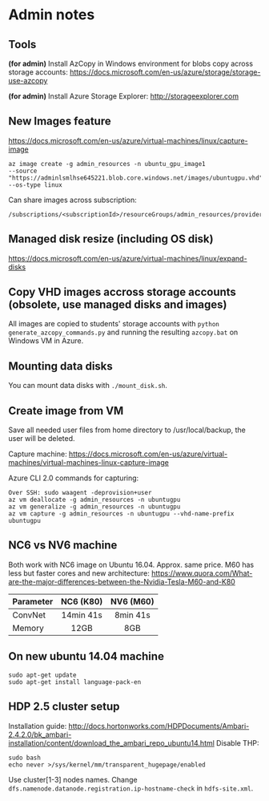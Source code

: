 # Admin notes

## Tools

**(for admin)** Install AzCopy in Windows environment for blobs copy across storage accounts:
https://docs.microsoft.com/en-us/azure/storage/storage-use-azcopy

**(for admin)** Install Azure Storage Explorer:
http://storageexplorer.com

## New Images feature
https://docs.microsoft.com/en-us/azure/virtual-machines/linux/capture-image
```
az image create -g admin_resources -n ubuntu_gpu_image1
--source "https://adminlsmlhse645221.blob.core.windows.net/images/ubuntugpu.vhd"
--os-type linux
```

Can share images across subscription:
```
/subscriptions/<subscriptionId>/resourceGroups/admin_resources/providers/Microsoft.Compute/images/ubuntu_gpu_image1
```

## Managed disk resize (including OS disk)
https://docs.microsoft.com/en-us/azure/virtual-machines/linux/expand-disks

## Copy VHD images accross storage accounts (obsolete, use managed disks and images)
All images are copied to students' storage accounts with
`python generate_azcopy_commands.py` and running the resulting
`azcopy.bat` on Windows VM in Azure.

##  Mounting data disks
You can mount data disks with `./mount_disk.sh`.

## Create image from VM
Save all needed user files from home directory to /usr/local/backup, the user will be deleted.
  
Capture machine: https://docs.microsoft.com/en-us/azure/virtual-machines/virtual-machines-linux-capture-image

Azure CLI 2.0 commands for capturing:
```
Over SSH: sudo waagent -deprovision+user
az vm deallocate -g admin_resources -n ubuntugpu
az vm generalize -g admin_resources -n ubuntugpu
az vm capture -g admin_resources -n ubuntugpu --vhd-name-prefix ubuntugpu
```

## NC6 vs NV6 machine

Both work with NC6 image on Ubuntu 16.04.
Approx. same price.
M60 has less but faster cores and new architecture: 
https://www.quora.com/What-are-the-major-differences-between-the-Nvidia-Tesla-M60-and-K80

| Parameter     | NC6 (K80)     | NV6 (M60)    |
| ------------- |:-------------:|:------------:|
| ConvNet       | 14min 41s     | 8min 41s     |
| Memory        | 12GB          | 8GB          |


## On new ubuntu 14.04 machine
```
sudo apt-get update
sudo apt-get install language-pack-en
```

## HDP 2.5 cluster setup

Installation guide: http://docs.hortonworks.com/HDPDocuments/Ambari-2.4.2.0/bk_ambari-installation/content/download_the_ambari_repo_ubuntu14.html
Disable THP: 
```
sudo bash
echo never >/sys/kernel/mm/transparent_hugepage/enabled
```
Use cluster[1-3] nodes names.
Change `dfs.namenode.datanode.registration.ip-hostname-check` in `hdfs-site.xml`.


